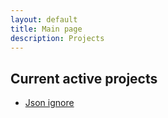 ```yaml
---
layout: default
title: Main page
description: Projects
---
```


## Current active projects

* [Json ignore](jsonignore/index.MD)